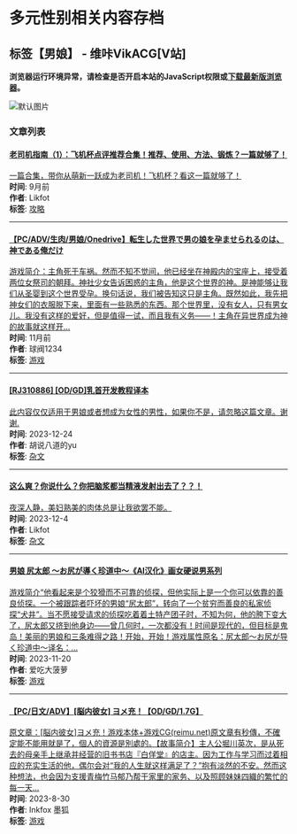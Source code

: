# 多元性别相关内容存档

## 标签【男娘】 - 维咔VikACG[V站]

**浏览器运行环境异常，请检查是否开启本站的JavaScript权限或[下载最新版浏览器](https://www.xbext.com/download/xbrowser-release.apk)。**

![默认图片](/assets/next/default.DNj1PeyB.jpg)

### 文章列表

#### [老司机指南（1）：飞机杯点评推荐合集！推荐、使用、方法、锻炼？一篇就够了！](/p/190537.html)
[一篇合集，带你从萌新一跃成为老司机！飞机杯？看这一篇就够了！](/p/190537.html)  
**时间**: 9月前  
**作者**: Likfot  
**标签**: [攻略](https://www.vikacg.com/reads/tutorial)

---

#### [【PC/ADV/生肉/男娘/Onedrive】転生した世界で男の娘を孕ませられるのは、神である俺だけ](/p/184760.html)
[游戏简介：主角死于车祸。然而不知不觉间，他已经坐在神殿内的宝座上，接受着两位女祭司的朝拜。神社少女告诉困惑的主角，他是这个世界的神。是神能够让我们从圣婴到这个世界受孕。换句话说，我们被告知这只是主角。既然如此，我先把神女们的衣服脱下来，里面有一些熟悉的东西。那个世界里，没有女人，只有男女儿。我没有这样的爱好，但是值得一试，而且我有义务——！主角在异世界成为神的故事就这样开…](/p/184760.html)  
**时间**: 11月前  
**作者**: 球阀1234  
**标签**: [游戏](https://www.vikacg.com/resources/game)

---

#### [\[RJ310886\] \[OD/GD\]乳首开发教程译本](/p/180407.html)
[此内容仅仅适用于男娘或者想成为女性的男性，如果你不是，请忽略这篇文章。谢谢.](/p/180407.html)  
**时间**: 2023-12-24  
**作者**: 胡说八道的yu  
**标签**: [杂文](https://www.vikacg.com/reads/others)

---

#### [这么爽？你说什么？你把脑浆都当精液发射出去了？？！](/p/178131.html)
[夜深人静，美妇熟美的肉体总是让我欲罢不能。](/p/178131.html)  
**时间**: 2023-12-4  
**作者**: Likfot  
**标签**: [杂文](https://www.vikacg.com/reads/others)

---

#### [男娘 尻太郎 ～お尻が導く珍道中～《AI汉化》画女硬说男系列](/p/176591.html)
[游戏简介“他看起来是个狡猾而不可靠的侦探，但他实际上是一个你可以依靠的善良侦探。一个被跟踪者吓坏的男娘“尻太郎”，转向了一个贫穷而善良的私家侦探“犬井”。当不愿接受请求的侦探吃着着土特产团子时，不知为何，他的胯下变大了，尻太郎又挤到他身边——曾几何时，一次都没有！时间是现代的，但目标是鬼岛！美丽的男娘和三条难得之路！开始，开始！游戏属性原名：尻太郎～お尻が导く珍道中～译名：…](/p/176591.html)  
**时间**: 2023-11-20  
**作者**: 爱吃大菠萝  
**标签**: [游戏](https://www.vikacg.com/resources/game)

---

#### [【PC/日文/ADV】\[脳内彼女\] ヨメ充！【OD/GD/1.7G】](/p/170066.html)
[原文章：\[脳内彼女\]ヨメ充！游戏本体+游戏CG(reimu.net)原文章有秒傳，不確定能不能用就是了，個人的資源是別處的。【故事简介】主人公堀川英次，是从死去的母亲手上继承并经营的旧书书店『白佯堂』的店主。因为工作与学习而过着相应的充实生活的他，偶尔会对“我的人生就这样满足了？”抱有淡然的不安。然而这种想法，也会因为支援青梅竹马郁乃帮干家里的家务、以及照顾妹妹四織的繁忙的每一天…](/p/170066.html)  
**时间**: 2023-8-30  
**作者**: Inkfox 墨狐  
**标签**: [游戏](https://www.vikacg.com/resources/game)
<!-- tcd_original_link https://www.vikacg.com/tag/%E7%94%B7%E5%A8%98 -->
